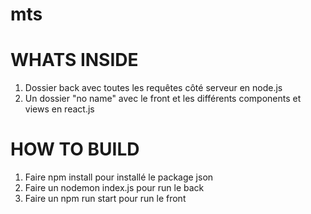 # mts

# WHATS INSIDE

1. Dossier back avec toutes les requêtes côté serveur en node.js
2. Un dossier "no name" avec le front et les différents components et views en react.js

# HOW TO BUILD 

1. Faire npm install pour installé le package json 
2. Faire un nodemon index.js pour run le back 
3. Faire un npm run start pour run le front
